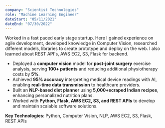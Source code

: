 ```yaml
---
company: "Scientist Technologies"
role: "Machine Learning Engineer"
dateStart: "05/11/2021"
dateEnd: "07/30/2022"
---
```


Worked in a fast paced early stage startup. Here I gained experience on agile development, developed knowledge in Computer Vision, researched different models, libraries to create prototype and deploy on the web. I also learned about REST API's, AWS EC2, S3, Flask for backend.

- Deployed a **computer vision** model for **post-joint surgery** exercise analysis, serving **100+ patients** and reducing additional physiotherapy costs by **5%**.
- Achieved **95% accuracy** interpreting medical device readings with AI, enabling **real-time data transmission** to healthcare providers.
- Built an **NLP-based diet planner** using **5,000+scraped Indian recipes**, enhancing personalized nutrition plans.
- Worked with **Python, Flask, AWS EC2, S3, and REST APIs** to develop and maintain scalable software solutions.

**Key Technologies**: Python, Computer Vision, NLP, AWS EC2, S3, Flask, REST APIs